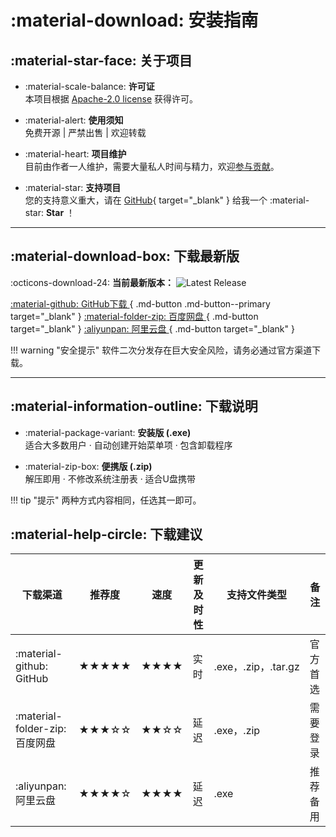 # :material-download: 安装指南

## :material-star-face: 关于项目

<div class="grid cards" markdown>

- :material-scale-balance: **许可证**  
本项目根据 [Apache-2.0 license](../../about/license/) 获得许可。
  
- :material-alert: **使用须知**  
免费开源 | 严禁出售 | 欢迎转载 

- :material-heart: **项目维护**  
目前由作者一人维护，需要大量私人时间与精力，欢迎[参与贡献](../../community/contribution-guide/)。

- :material-star: **支持项目**  
您的支持意义重大，请在 [GitHub](https://github.com/pyheight/ttk-file-explorer){ target="_blank" } 给我一个 :material-star: **Star** ！

</div>

---

## :material-download-box: 下载最新版

:octicons-download-24: **当前最新版本：**  ![Latest Release](https://img.shields.io/github/v/release/pyheight/ttk-file-explorer?color=blue&style=for-the-badge)

[ :material-github: GitHub下载 ](https://github.com/pyheight/ttk-file-explorer/releases/){ .md-button .md-button--primary target="_blank" }
[ :material-folder-zip: 百度网盘 ](https://pan.baidu.com/s/1vSv-7kPXn5cRM0jjd0-qtg?pwd=2023#/home/%2F/%2F){ .md-button target="_blank" }
[ :aliyunpan: 阿里云盘 ](https://www.aliyundrive.com/s/kooYQY65teA/){ .md-button target="_blank" }

!!! warning "安全提示"
    软件二次分发存在巨大安全风险，请务必通过官方渠道下载。

---

## :material-information-outline: 下载说明

<div class="grid cards" markdown>

- :material-package-variant: **安装版 (.exe)**  
  适合大多数用户 · 自动创建开始菜单项 · 包含卸载程序
  
- :material-zip-box: **便携版 (.zip)**  
  解压即用 · 不修改系统注册表 · 适合U盘携带

</div>

!!! tip "提示"
    两种方式内容相同，任选其一即可。

## :material-help-circle: 下载建议

| 下载渠道 | 推荐度 | 速度 | 更新及时性 | 支持文件类型 | 备注 |
|----------|--------|------|------------|-----------|------|
| :material-github: GitHub | ★★★★★ | ★★★★ | 实时 | .exe，.zip，.tar.gz | 官方首选 |
| :material-folder-zip: 百度网盘 | ★★★☆☆ | ★★☆☆ | 延迟 | .exe，.zip | 需要登录 |
| :aliyunpan: 阿里云盘 | ★★★★☆ | ★★★★ | 延迟 | .exe | 推荐备用 |
